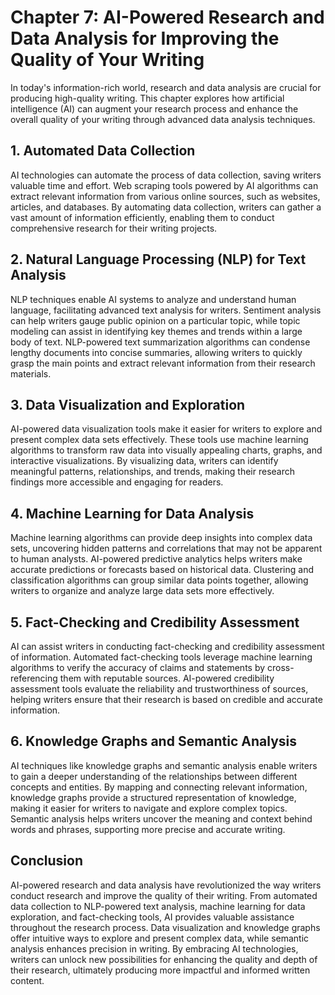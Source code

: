 Chapter 7: AI-Powered Research and Data Analysis for Improving the Quality of Your Writing
==========================================================================================

In today's information-rich world, research and data analysis are crucial for producing high-quality writing. This chapter explores how artificial intelligence (AI) can augment your research process and enhance the overall quality of your writing through advanced data analysis techniques.

**1. Automated Data Collection**
--------------------------------

AI technologies can automate the process of data collection, saving writers valuable time and effort. Web scraping tools powered by AI algorithms can extract relevant information from various online sources, such as websites, articles, and databases. By automating data collection, writers can gather a vast amount of information efficiently, enabling them to conduct comprehensive research for their writing projects.

**2. Natural Language Processing (NLP) for Text Analysis**
----------------------------------------------------------

NLP techniques enable AI systems to analyze and understand human language, facilitating advanced text analysis for writers. Sentiment analysis can help writers gauge public opinion on a particular topic, while topic modeling can assist in identifying key themes and trends within a large body of text. NLP-powered text summarization algorithms can condense lengthy documents into concise summaries, allowing writers to quickly grasp the main points and extract relevant information from their research materials.

**3. Data Visualization and Exploration**
-----------------------------------------

AI-powered data visualization tools make it easier for writers to explore and present complex data sets effectively. These tools use machine learning algorithms to transform raw data into visually appealing charts, graphs, and interactive visualizations. By visualizing data, writers can identify meaningful patterns, relationships, and trends, making their research findings more accessible and engaging for readers.

**4. Machine Learning for Data Analysis**
-----------------------------------------

Machine learning algorithms can provide deep insights into complex data sets, uncovering hidden patterns and correlations that may not be apparent to human analysts. AI-powered predictive analytics helps writers make accurate predictions or forecasts based on historical data. Clustering and classification algorithms can group similar data points together, allowing writers to organize and analyze large data sets more effectively.

**5. Fact-Checking and Credibility Assessment**
-----------------------------------------------

AI can assist writers in conducting fact-checking and credibility assessment of information. Automated fact-checking tools leverage machine learning algorithms to verify the accuracy of claims and statements by cross-referencing them with reputable sources. AI-powered credibility assessment tools evaluate the reliability and trustworthiness of sources, helping writers ensure that their research is based on credible and accurate information.

**6. Knowledge Graphs and Semantic Analysis**
---------------------------------------------

AI techniques like knowledge graphs and semantic analysis enable writers to gain a deeper understanding of the relationships between different concepts and entities. By mapping and connecting relevant information, knowledge graphs provide a structured representation of knowledge, making it easier for writers to navigate and explore complex topics. Semantic analysis helps writers uncover the meaning and context behind words and phrases, supporting more precise and accurate writing.

**Conclusion**
--------------

AI-powered research and data analysis have revolutionized the way writers conduct research and improve the quality of their writing. From automated data collection to NLP-powered text analysis, machine learning for data exploration, and fact-checking tools, AI provides valuable assistance throughout the research process. Data visualization and knowledge graphs offer intuitive ways to explore and present complex data, while semantic analysis enhances precision in writing. By embracing AI technologies, writers can unlock new possibilities for enhancing the quality and depth of their research, ultimately producing more impactful and informed written content.
